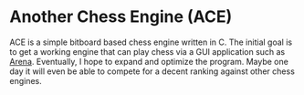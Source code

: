 Another Chess Engine (ACE)
===

ACE is a simple bitboard based chess engine written in C.  The initial goal is to get a working engine that can play chess via a GUI application such as [Arena](http://www.playwitharena.com).  Eventually, I hope to expand and optimize the program.  Maybe one day it will even be able to compete for a decent ranking against other chess engines.

